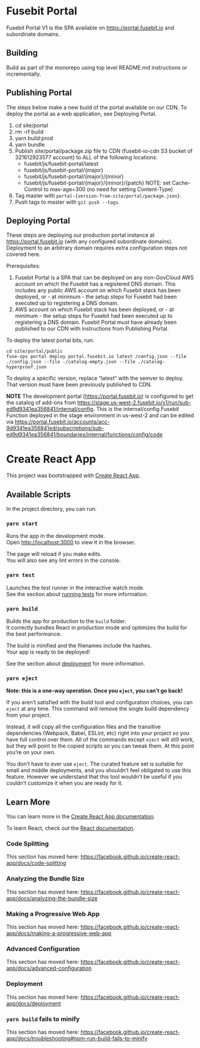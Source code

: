 # Fusebit Portal

Fusebit Portal V1 is the SPA available on https://portal.fusebit.io and subordinate domains. 

## Building

Build as part of the monorepo using top level README.md instructions or incrementally. 

## Publishing Portal

The steps below make a new build of the portal available on our CDN. To deploy the portal as a web application, see Deploying Portal. 

1. cd site/portal
1. rm -rf build
1. yarn build:prod
1. yarn bundle
1. Publish site/portal/package.zip file to CDN (fusebit-io-cdn S3 bucket of 321612923577 account) to ALL of the following locations:
    * fusebit/js/fusebit-portal/latest
    * fusebit/js/fusebit-portal/{major}
    * fusebit/js/fusebit-portal/{major}/{minor}
    * fusebit/js/fusebit-portal/{major}/{minor}/{patch}
    NOTE: set Cache-Control to max-age=300 (no need for setting Content-Type)
1. Tag master with `portal-{version-from-site/portal/package.json}`. 
1. Push tags to master with `git push --tags`.

## Deploying Portal

These steps are deploying our production portal instance at https://portal.fusebit.io (with any configured subordinate domains). Deployment to an arbitrary domain requires extra configuration steps not covered here. 

Prerequisites: 
1. Fusebit Portal is a SPA that can be deployed on any non-GovCloud AWS account on which the Fusebit has a registered DNS domain. This includes any public  AWS account on which Fusebit stack has been deployed, or - at minimum - the setup steps for Fusebit had been executed up to registering a DNS domain. 
1. AWS account on which Fusebit stack has been deployed, or - at minimum - the setup steps for Fusebit had been executed up to registering a DNS domain. 
Fusebit Portal must have already been published to our CDN with instructions from Publishing Portal. 

To deploy the latest portal bits, run: 

```
cd site/portal/public
fuse-ops portal deploy portal.fusebit.io latest /config.json --file ./config.json --file ./catalog-empty.json --file ./catalog-hyperproof.json
```

To deploy a specific version, replace “latest” with the semver to deploy. That version must have been previously published to CDN. 

**NOTE** The development portal (https://portal.fusebit.io) is configured to get the catalog of add-ons from https://stage.us-west-2.fusebit.io/v1/run/sub-ed9d9341ea356841/internal/config. This is the internal/config Fusebit Function deployed in the stage environment in us-west-2 and can be edited via https://portal.fusebit.io/accounts/acc-9d9341ea356841ed/subscriptions/sub-ed9d9341ea356841/boundaries/internal/functions/config/code

# Create React App

This project was bootstrapped with [Create React App](https://github.com/facebook/create-react-app).

## Available Scripts

In the project directory, you can run:

### `yarn start`

Runs the app in the development mode.<br />
Open [http://localhost:3000](http://localhost:3000) to view it in the browser.

The page will reload if you make edits.<br />
You will also see any lint errors in the console.

### `yarn test`

Launches the test runner in the interactive watch mode.<br />
See the section about [running tests](https://facebook.github.io/create-react-app/docs/running-tests) for more information.

### `yarn build`

Builds the app for production to the `build` folder.<br />
It correctly bundles React in production mode and optimizes the build for the best performance.

The build is minified and the filenames include the hashes.<br />
Your app is ready to be deployed!

See the section about [deployment](https://facebook.github.io/create-react-app/docs/deployment) for more information.

### `yarn eject`

**Note: this is a one-way operation. Once you `eject`, you can’t go back!**

If you aren’t satisfied with the build tool and configuration choices, you can `eject` at any time. This command will remove the single build dependency from your project.

Instead, it will copy all the configuration files and the transitive dependencies (Webpack, Babel, ESLint, etc) right into your project so you have full control over them. All of the commands except `eject` will still work, but they will point to the copied scripts so you can tweak them. At this point you’re on your own.

You don’t have to ever use `eject`. The curated feature set is suitable for small and middle deployments, and you shouldn’t feel obligated to use this feature. However we understand that this tool wouldn’t be useful if you couldn’t customize it when you are ready for it.

## Learn More

You can learn more in the [Create React App documentation](https://facebook.github.io/create-react-app/docs/getting-started).

To learn React, check out the [React documentation](https://reactjs.org/).

### Code Splitting

This section has moved here: https://facebook.github.io/create-react-app/docs/code-splitting

### Analyzing the Bundle Size

This section has moved here: https://facebook.github.io/create-react-app/docs/analyzing-the-bundle-size

### Making a Progressive Web App

This section has moved here: https://facebook.github.io/create-react-app/docs/making-a-progressive-web-app

### Advanced Configuration

This section has moved here: https://facebook.github.io/create-react-app/docs/advanced-configuration

### Deployment

This section has moved here: https://facebook.github.io/create-react-app/docs/deployment

### `yarn build` fails to minify

This section has moved here: https://facebook.github.io/create-react-app/docs/troubleshooting#npm-run-build-fails-to-minify
